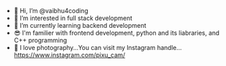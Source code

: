 - 👋 Hi, I’m @vaibhu4coding
- 👀 I’m interested in full stack development 
- 🌱 I’m currently learning backend development
- 😎 I'm familier with frontend development, python and its liabraries, and C++ programming
- 💖 I love photography...You can visit my Instagram handle... https://www.instagram.com/pixu_cam/

<!---
vaibhu4coding/vaibhu4coding is a ✨ special ✨ repository because its `README.md` (this file) appears on your GitHub profile.
You can click the Preview link to take a look at your changes.
--->
